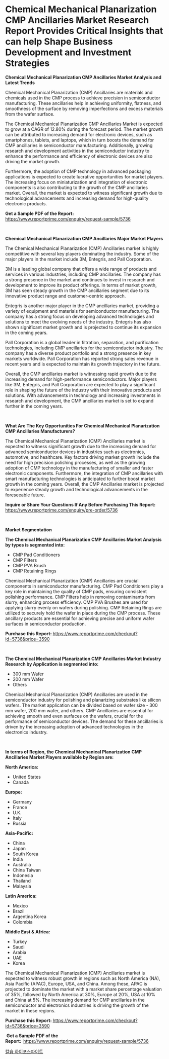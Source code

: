 <p><h1>Chemical Mechanical Planarization CMP Ancillaries Market Research Report Provides Critical Insights that can help Shape Business Development and Investment Strategies</h1></p><p><strong>Chemical Mechanical Planarization CMP Ancillaries Market Analysis and Latest Trends</strong></p>
<p><p>Chemical Mechanical Planarization (CMP) Ancillaries are materials and chemicals used in the CMP process to achieve precision in semiconductor manufacturing. These ancillaries help in achieving uniformity, flatness, and smoothness of the surface by removing imperfections and excess materials from the wafer surface.</p><p>The Chemical Mechanical Planarization CMP Ancillaries Market is expected to grow at a CAGR of 12.80% during the forecast period. The market growth can be attributed to increasing demand for electronic devices, such as smartphones, tablets, and laptops, which in turn boosts the demand for CMP ancillaries in semiconductor manufacturing. Additionally, growing research and development activities in the semiconductor industry to enhance the performance and efficiency of electronic devices are also driving the market growth.</p><p>Furthermore, the adoption of CMP technology in advanced packaging applications is expected to create lucrative opportunities for market players. The increasing focus on miniaturization and integration of electronic components is also contributing to the growth of the CMP ancillaries market. Overall, the market is expected to witness significant growth due to technological advancements and increasing demand for high-quality electronic products.</p></p>
<p><strong>Get a Sample PDF of the Report:&nbsp;</strong> <a href="https://www.reportprime.com/enquiry/request-sample/5736">https://www.reportprime.com/enquiry/request-sample/5736</a></p>
<p>&nbsp;</p>
<p><strong>Chemical Mechanical Planarization CMP Ancillaries Major Market Players</strong></p>
<p><p>The Chemical Mechanical Planarization (CMP) Ancillaries market is highly competitive with several key players dominating the industry. Some of the major players in the market include 3M, Entegris, and Pall Corporation.</p><p>3M is a leading global company that offers a wide range of products and services in various industries, including CMP ancillaries. The company has a strong presence in the market and continues to invest in research and development to improve its product offerings. In terms of market growth, 3M has seen steady growth in the CMP ancillaries segment due to its innovative product range and customer-centric approach.</p><p>Entegris is another major player in the CMP ancillaries market, providing a variety of equipment and materials for semiconductor manufacturing. The company has a strong focus on developing advanced technologies and solutions to meet the evolving needs of the industry. Entegris has also shown significant market growth and is projected to continue its expansion in the coming years.</p><p>Pall Corporation is a global leader in filtration, separation, and purification technologies, including CMP ancillaries for the semiconductor industry. The company has a diverse product portfolio and a strong presence in key markets worldwide. Pall Corporation has reported strong sales revenue in recent years and is expected to maintain its growth trajectory in the future.</p><p>Overall, the CMP ancillaries market is witnessing rapid growth due to the increasing demand for high-performance semiconductors. Major players like 3M, Entegris, and Pall Corporation are expected to play a significant role in shaping the future of the industry with their innovative products and solutions. With advancements in technology and increasing investments in research and development, the CMP ancillaries market is set to expand further in the coming years.</p></p>
<p>&nbsp;</p>
<p><strong>What Are The Key Opportunities For Chemical Mechanical Planarization CMP Ancillaries Manufacturers?</strong></p>
<p><p>The Chemical Mechanical Planarization (CMP) Ancillaries market is expected to witness significant growth due to the increasing demand for advanced semiconductor devices in industries such as electronics, automotive, and healthcare. Key factors driving market growth include the need for high precision polishing processes, as well as the growing adoption of CMP technology in the manufacturing of smaller and faster electronic components. Furthermore, the integration of CMP ancillaries with smart manufacturing technologies is anticipated to further boost market growth in the coming years. Overall, the CMP Ancillaries market is projected to experience steady growth and technological advancements in the foreseeable future.</p></p>
<p><strong>Inquire or Share Your Questions If Any Before Purchasing This Report:</strong> <a href="https://www.reportprime.com/enquiry/pre-order/5736">https://www.reportprime.com/enquiry/pre-order/5736</a></p>
<p>&nbsp;</p>
<p><strong>Market Segmentation</strong></p>
<p><strong>The Chemical Mechanical Planarization CMP Ancillaries Market Analysis by types is segmented into:</strong></p>
<p><ul><li>CMP Pad Conditioners</li><li>CMP Filters</li><li>CMP PVA Brush</li><li>CMP Retaining Rings</li></ul></p>
<p><p>Chemical Mechanical Planarization (CMP) Ancillaries are crucial components in semiconductor manufacturing. CMP Pad Conditioners play a key role in maintaining the quality of CMP pads, ensuring consistent polishing performance. CMP Filters help in removing contaminants from slurry, enhancing process efficiency. CMP PVA Brushes are used for applying slurry evenly on wafers during polishing. CMP Retaining Rings are utilized to securely hold the wafer in place during the CMP process. These ancillary products are essential for achieving precise and uniform wafer surfaces in semiconductor production.</p></p>
<p><strong>Purchase this Report:&nbsp;</strong><a href="https://www.reportprime.com/checkout?id=5736&price=3590">https://www.reportprime.com/checkout?id=5736&price=3590</a></p>
<p>&nbsp;</p>
<p><strong>The Chemical Mechanical Planarization CMP Ancillaries Market Industry Research by Application is segmented into:</strong></p>
<p><ul><li>300 mm Wafer</li><li>200 mm Wafer</li><li>Others</li></ul></p>
<p><p>Chemical Mechanical Planarization (CMP) Ancillaries are used in the semiconductor industry for polishing and planarizing substrates like silicon wafers. The market application can be divided based on wafer size - 300 mm wafer, 200 mm wafer, and others. CMP Ancillaries are essential for achieving smooth and even surfaces on the wafers, crucial for the performance of semiconductor devices. The demand for these ancillaries is driven by the increasing adoption of advanced technologies in the electronics industry.</p></p>
<p>&nbsp;</p>
<p><strong>In terms of Region, the Chemical Mechanical Planarization CMP Ancillaries Market Players available by Region are:</strong></p>
<p>
    <p> <strong> North America: </strong>
        <ul>
            <li>United States</li>
            <li>Canada</li>
        </ul>
        </p> 
    <p> <strong> Europe: </strong>
        <ul>
            <li>Germany</li>
            <li>France</li>
            <li>U.K.</li>
            <li>Italy</li>
            <li>Russia</li>
        </ul>
        </p> 
    <p> <strong> Asia-Pacific: </strong>
        <ul>
            <li>China</li>
            <li>Japan</li>
            <li>South Korea</li>
            <li>India</li>
            <li>Australia</li>
            <li>China Taiwan</li>
            <li>Indonesia</li>
            <li>Thailand</li>
            <li>Malaysia</li>
        </ul>
        </p> 
    <p> <strong> Latin America: </strong>
        <ul>
            <li>Mexico</li>
            <li>Brazil</li>
            <li>Argentina Korea</li>
            <li>Colombia</li>
        </ul>
        </p> 
    <p> <strong> Middle East & Africa: </strong>
        <ul>
            <li>Turkey</li>
            <li>Saudi</li>
            <li>Arabia</li>
            <li>UAE</li>
            <li>Korea</li>
        </ul>
    </p>
    </p>
<p><p>The Chemical Mechanical Planarization (CMP) Ancillaries market is expected to witness robust growth in regions such as North America (NA), Asia Pacific (APAC), Europe, USA, and China. Among these, APAC is projected to dominate the market with a market share percentage valuation of 35%, followed by North America at 30%, Europe at 20%, USA at 10% and China at 5%. The increasing demand for CMP ancillaries in the semiconductor and electronics industries is driving the growth of the market in these regions.</p></p>
<p><strong>Purchase this Report: </strong><a href="https://www.reportprime.com/checkout?id=5736&price=3590">https://www.reportprime.com/checkout?id=5736&price=3590</a></p>
<p>&nbsp;<strong>Get a Sample PDF of the Report:&nbsp;&nbsp;</strong><a href="https://www.reportprime.com/enquiry/request-sample/5736">https://www.reportprime.com/enquiry/request-sample/5736</a></p>
<p><strong></strong></p>
<p><p><a href="https://github.com/jntpkh496620/Market-Research-Report-List-1/blob/main/330112114605.md">칼슘 하이포스파이트</a></p></p>